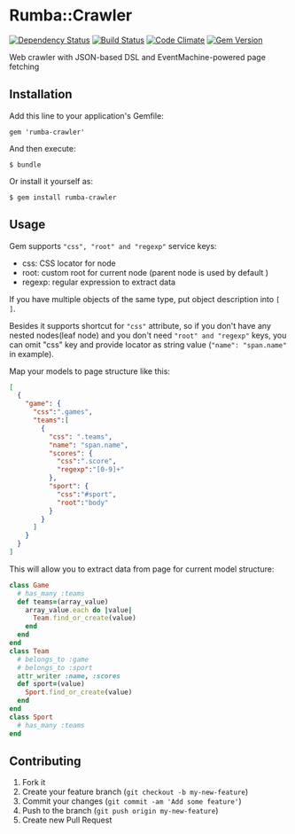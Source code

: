 # Rumba::Crawler
[![Dependency Status](https://gemnasium.com/vladnik/rumba-crawler.png)](https://gemnasium.com/vladnik/rumba-crawler)
[![Build Status](https://travis-ci.org/vladnik/rumba-crawler.png?branch=master)](https://travis-ci.org/vladnik/rumba-crawler)
[![Code Climate](https://codeclimate.com/github/vladnik/rumba-crawler.png)](https://codeclimate.com/github/vladnik/rumba-crawler)
[![Gem Version](https://badge.fury.io/rb/rumba-crawler.png)](http://badge.fury.io/rb/rumba-crawler)

Web crawler with JSON-based DSL and EventMachine-powered page fetching

## Installation

Add this line to your application's Gemfile:

    gem 'rumba-crawler'

And then execute:

    $ bundle

Or install it yourself as:

    $ gem install rumba-crawler

## Usage
Gem supports ```"css", "root" and "regexp"``` service keys:
* css: CSS locator for node
* root: custom root for current node (parent node is used by default )
* regexp: regular expression to extract data

If you have multiple objects of the same type, put object description into ```[ ]```.

Besides it supports shortcut for ```"css"``` attribute, so if you don't have any nested nodes(leaf node) 
and you don't need ```"root" and "regexp"``` keys, you can omit "css" key and provide locator as string value 
(```"name": "span.name"``` in example).

Map your models to page structure like this:
```json
[
  {
    "game": {
      "css":".games",
      "teams":[
        { 
          "css": ".teams",
          "name": "span.name",
          "scores": { 
            "css":".score",
            "regexp":"[0-9]+"
          },
          "sport": {
            "css":"#sport",
            "root":"body"
          }
        }
	  ]	
	}
  }
]
```
This will allow you to extract data from page for current model structure:
```ruby
class Game
  # has_many :teams
  def teams=(array_value)
    array_value.each do |value|
      Team.find_or_create(value)
    end
  end
end
class Team
  # belongs_to :game
  # belongs_to :sport
  attr_writer :name, :scores
  def sport=(value)
    Sport.find_or_create(value)
  end
end
class Sport
  # has_many :teams
end
```
## Contributing

1. Fork it
2. Create your feature branch (`git checkout -b my-new-feature`)
3. Commit your changes (`git commit -am 'Add some feature'`)
4. Push to the branch (`git push origin my-new-feature`)
5. Create new Pull Request
